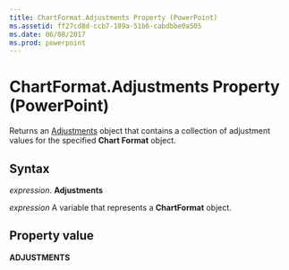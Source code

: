 ```yaml
---
title: ChartFormat.Adjustments Property (PowerPoint)
ms.assetid: ff27cd8d-ccb7-189a-51b6-cabdbbe0a505
ms.date: 06/08/2017
ms.prod: powerpoint
---
```



# ChartFormat.Adjustments Property (PowerPoint)

Returns an [Adjustments](adjustments-object-powerpoint.md) object that contains a collection of adjustment values for the specified **Chart Format** object.


## Syntax

 _expression_. **Adjustments**

 _expression_ A variable that represents a **ChartFormat** object.


## Property value

 **ADJUSTMENTS**


